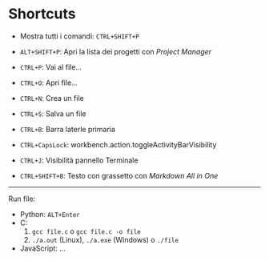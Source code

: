 # Shortcuts

- Mostra tutti i comandi: `CTRL+SHIFT+P`  
- `ALT+SHIFT+P`: Apri la lista dei progetti con *Project Manager*  
- `CTRL+P`: Vai al file...  
- `CTRL+O`: Apri file...  
- `CTRL+N`: Crea un file
- `CTRL+S`: Salva un file
- `CTRL+B`: Barra laterle primaria  
- `CTRL+CapsLock`: workbench.action.toggleActivityBarVisibility
- `CTRL+J`: Visibilità pannello Terminale  

- `CTRL+SHIFT+B`: Testo con grassetto con *Markdown All in One*  

---

Run file:  
- Python: `ALT+Enter`  
- C: 
  1. `gcc file.c` o `gcc file.c -o file`   
  2. `./a.out` (Linux), `./a.exe` (Windows) o `./file`  
- JavaScript: ...  